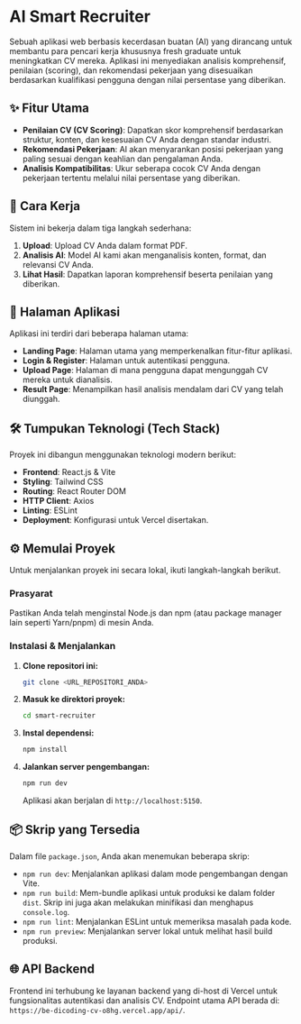 # AI Smart Recruiter

Sebuah aplikasi web berbasis kecerdasan buatan (AI) yang dirancang untuk membantu para pencari kerja khususnya fresh graduate untuk meningkatkan CV mereka. Aplikasi ini menyediakan analisis komprehensif, penilaian (scoring), dan rekomendasi pekerjaan yang disesuaikan berdasarkan kualifikasi pengguna dengan nilai persentase yang diberikan.

## ✨ Fitur Utama

-   **Penilaian CV (CV Scoring)**: Dapatkan skor komprehensif berdasarkan struktur, konten, dan kesesuaian CV Anda dengan standar industri.
-   **Rekomendasi Pekerjaan**: AI akan menyarankan posisi pekerjaan yang paling sesuai dengan keahlian dan pengalaman Anda.
-   **Analisis Kompatibilitas**: Ukur seberapa cocok CV Anda dengan pekerjaan tertentu melalui nilai persentase yang diberikan.

## 🚀 Cara Kerja

Sistem ini bekerja dalam tiga langkah sederhana:

1.  **Upload**: Upload CV Anda dalam format PDF.
2.  **Analisis AI**: Model AI kami akan menganalisis konten, format, dan relevansi CV Anda.
3.  **Lihat Hasil**: Dapatkan laporan komprehensif beserta penilaian yang diberikan.

## 📄 Halaman Aplikasi

Aplikasi ini terdiri dari beberapa halaman utama:

-   **Landing Page**: Halaman utama yang memperkenalkan fitur-fitur aplikasi.
-   **Login & Register**: Halaman untuk autentikasi pengguna.
-   **Upload Page**: Halaman di mana pengguna dapat mengunggah CV mereka untuk dianalisis.
-   **Result Page**: Menampilkan hasil analisis mendalam dari CV yang telah diunggah.

## 🛠️ Tumpukan Teknologi (Tech Stack)

Proyek ini dibangun menggunakan teknologi modern berikut:

-   **Frontend**: React.js & Vite
-   **Styling**: Tailwind CSS
-   **Routing**: React Router DOM
-   **HTTP Client**: Axios
-   **Linting**: ESLint
-   **Deployment**: Konfigurasi untuk Vercel disertakan.

## ⚙️ Memulai Proyek

Untuk menjalankan proyek ini secara lokal, ikuti langkah-langkah berikut.

### Prasyarat

Pastikan Anda telah menginstal Node.js dan npm (atau package manager lain seperti Yarn/pnpm) di mesin Anda.

### Instalasi & Menjalankan

1.  **Clone repositori ini:**
    ```bash
    git clone <URL_REPOSITORI_ANDA>
    ```

2.  **Masuk ke direktori proyek:**
    ```bash
    cd smart-recruiter
    ```

3.  **Instal dependensi:**
    ```bash
    npm install
    ```

4.  **Jalankan server pengembangan:**
    ```bash
    npm run dev
    ```
    Aplikasi akan berjalan di `http://localhost:5150`.

## 📦 Skrip yang Tersedia

Dalam file `package.json`, Anda akan menemukan beberapa skrip:

-   `npm run dev`: Menjalankan aplikasi dalam mode pengembangan dengan Vite.
-   `npm run build`: Mem-bundle aplikasi untuk produksi ke dalam folder `dist`. Skrip ini juga akan melakukan minifikasi dan menghapus `console.log`.
-   `npm run lint`: Menjalankan ESLint untuk memeriksa masalah pada kode.
-   `npm run preview`: Menjalankan server lokal untuk melihat hasil build produksi.

## 🌐 API Backend

Frontend ini terhubung ke layanan backend yang di-host di Vercel untuk fungsionalitas autentikasi dan analisis CV. Endpoint utama API berada di:
`https://be-dicoding-cv-o8hg.vercel.app/api/`.
